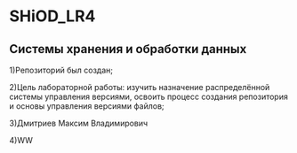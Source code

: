 # SHiOD_LR4
## Системы хранения и обработки данных

1)Репозиторий был создан;

2)Цель лабораторной работы: изучить назначение распределённой системы управления версиями, освоить процесс создания репозитория и основы управления версиями файлов;

3)Дмитриев Максим Владимирович

4)WW
